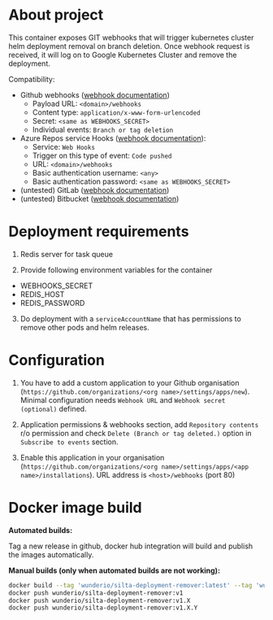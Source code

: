 # About project

This container exposes GIT webhooks that will trigger kubernetes cluster helm deployment removal on branch deletion. Once webhook request is received, it will log on to Google Kubernetes Cluster and remove the deployment.

Compatibility:
- Github webhooks ([webhook documentation](https://docs.github.com/en/developers/webhooks-and-events/webhooks/webhook-events-and-payloads#push))
  - Payload URL: `<domain>/webhooks`
  - Content type: `application/x-www-form-urlencoded`
  - Secret: `<same as WEBHOOKS_SECRET>`
  - Individual events: `Branch or tag deletion`
- Azure Repos service Hooks ([webhook documentation](https://docs.microsoft.com/en-us/azure/devops/service-hooks/services/webhooks?view=azure-devops)):
  - Service: `Web Hooks`
  - Trigger on this type of event: `Code pushed`
  - URL: `<domain>/webhooks`
  - Basic authentication username: `<any>`
  - Basic authentication password: `<same as WEBHOOKS_SECRET>`
- (untested) GitLab ([webhook documentation](https://docs.gitlab.com/ee/user/project/integrations/webhook_events.html#push-events))
- (untested) Bitbucket ([webhook documentation](https://support.atlassian.com/bitbucket-cloud/docs/event-payloads/#Push))

# Deployment requirements 
1. Redis server for task queue

2. Provide following environment variables for the container

  - WEBHOOKS_SECRET
  - REDIS_HOST
  - REDIS_PASSWORD

3. Do deployment with a `serviceAccountName` that has permissions to remove other pods and helm releases.

# Configuration

1. You have to add a custom application to your Github organisation (`https://github.com/organizations/<org name>/settings/apps/new`). Minimal configuration needs `Webhook URL` and `Webhook secret (optional)` defined. 

2. Application permissions & webhooks section, add `Repository contents` r/o permission and check `Delete (Branch or tag deleted.)` option in `Subscribe to events` section.

3. Enable this application in your organisation (`https://github.com/organizations/<org name>/settings/apps/<app name>/installations`). URL address is `<host>/webhooks` (port 80)

# Docker image build

**Automated builds:**

Tag a new release in github, docker hub integration will build and publish the images automatically.

**Manual builds (only when automated builds are not working):**

```bash
docker build --tag 'wunderio/silta-deployment-remover:latest' --tag 'wunderio/silta-deployment-remover:v1' --tag 'wunderio/silta-deployment-remover:v1.X' --tag 'wunderio/silta-deployment-remover:v1.X.Y' .
docker push wunderio/silta-deployment-remover:v1
docker push wunderio/silta-deployment-remover:v1.X
docker push wunderio/silta-deployment-remover:v1.X.Y
```
